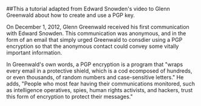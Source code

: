 ##This a tutorial adapted from Edward
Snowden's video to Glenn Greenwald about 
how to create and use a PGP key.

On December 1, 2012, Glenn Greenwald received his first communication with Edward Snowden. This communication was anonymous, and in the form of an email that simply urged Greenwald to consdier using a PGP encryption so that the anonymous contact could convey some vitally important information. 

In Greenwald's own words, a PGP encryption is a program that "wraps every email in a protective shield, which is a cod ecomposed of hundreds, or even thousands, of random numbers and case-sensitive letters." He adds, "People who most fear having their communications monitored, such as intelligence operatives, spies, human rights activists, and hackers, trust this form of encryption to protect their messages." 



